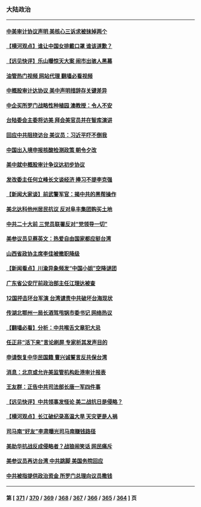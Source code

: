 ### 大陆政治
---
#### [中美审计协议声明 美核心三诉求被抹掉两个](../../pages/ncid277/n13810979.md?08270845) 
#### [【横河观点】谁让中国女排戴口罩 谁该道歉？](../../pages/ncid277/n13811034.md?08270845) 
#### [【远见快评】乐山曝惊天大案 闹市出骇人黑幕](../../pages/ncid277/n13811021.md?08270845) 
#### [油管热门视频 网站代理 翻墙必看视频](http://209.222.30.114:81/youtube.html?08270845)
#### [中概股审计达协议 美中声明措辞存关键差异](../../pages/ncid277/n13810973.md?08270845) 
#### [中企买所罗门战略性种植园 澳教授：令人不安](../../pages/ncid277/n13810943.md?08270845) 
#### [台陆委会主委将访美 拜会美官员并在智库演讲](../../pages/ncid277/n13810778.md?08270845) 
#### [回应中共阻挠访台 美议员：习近平吓不倒我](../../pages/ncid277/n13810941.md?08270845) 
#### [中国出入境申报核酸检测政策 朝令夕改](../../pages/ncid277/n13810913.md?08270845) 
#### [美中就中概股审计争议达初步协议](../../pages/ncid277/n13810874.md?08270845) 
#### [发改委主任何立峰长文谈经济 捧习不提李克强](../../pages/ncid277/n13810803.md?08270845) 
#### [【新闻大家谈】前武警军官：揭中共的黑帮操作](../../pages/ncid277/n13810780.md?08270845) 
#### [美北达科他州居民抗议 反对阜丰集团购买土地](../../pages/ncid277/n13810771.md?08270845) 
#### [中共二十大前 三党员联署反对“党领导一切”](../../pages/ncid277/n13810399.md?08270845) 
#### [美参议员见蔡英文：热爱自由国家都应挺台湾](../../pages/ncid277/n13810597.md?08270845) 
#### [山西省政协主席李佳被撤职降级](../../pages/ncid277/n13810639.md?08270845) 
#### [【新闻看点】川渝异象频发“中国小姐”空降谜团](../../pages/ncid277/n13810278.md?08270845) 
#### [广东省公安厅前政治部主任江理达被查](../../pages/ncid277/n13810517.md?08270845) 
#### [12国抨击环台军演 台湾谴责中共破坏台海现状](../../pages/ncid277/n13810397.md?08270845) 
#### [传湖北鄂州一局长酒驾甩锅市委书记 网络热议](../../pages/ncid277/n13810409.md?08270845) 
#### [【翻墙必看】分析：中共喉舌文章犯大忌](../../pages/ncid277/n13810445.md?08270845) 
#### [任正非“活下来”言论刷屏 专家析其发声目的](../../pages/ncid277/n13810403.md?08270845) 
#### [申请恢复中华民国籍 曹兴诚誓言反共保台湾](../../pages/ncid277/n13810344.md?08270845) 
#### [消息：北京或允许美监管机构赴港审计报表](../../pages/ncid277/n13810238.md?08270845) 
#### [王友群：正告中共司法部长唐一军四件事](../../pages/ncid277/n13810266.md?08270845) 
#### [【远见快评】中共领事发怪论 美二战抗日是侵略？](../../pages/ncid277/n13810307.md?08270845) 
#### [【横河观点】长江破纪录高温大旱 天灾更是人祸](../../pages/ncid277/n13810280.md?08270845) 
#### [司马南“好友”李肃曝光司马南赚钱路径](../../pages/ncid277/n13810232.md?08270845) 
#### [美助华抗战反成侵略者？战狼闹笑话 网民痛斥](../../pages/ncid277/n13810107.md?08270845) 
#### [美参议员再访台湾 中共跳脚 美国务院回应](../../pages/ncid277/n13810196.md?08270845) 
#### [中共被指提供政治资金 所罗门总理向议员撒钱](../../pages/ncid277/n13810139.md?08270845) 

---
#### 第 [ [371](./371.md?08270845) / [370](./370.md?08270845) / [369](./369.md?08270845) / [368](./368.md?08270845) / [367](./367.md?08270845) / [366](./366.md?08270845) / [365](./365.md?08270845) / [364](./364.md?08270845) ] 页
